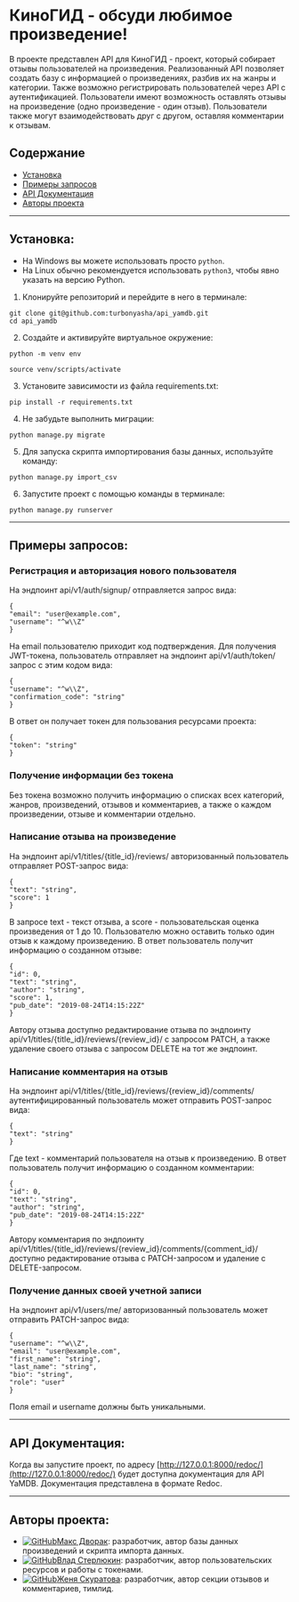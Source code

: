 # КиноГИД - обсуди любимое произведение!

В проекте представлен API для КиноГИД - проект, который собирает отзывы пользователей на произведения.
Реализованный API позволяет создать базу с информацией о произведениях, разбив их на жанры и категории. 
Также возможно регистрировать пользователей через API с аутентификацией.
Пользователи имеют возможность оставлять отзывы на произведение (одно произведение - один отзыв).
Пользователи также могут взаимодействовать друг с другом, оставляя комментарии к отзывам.

## Содержание
- [Установка](#установка)
- [Примеры запросов](#примеры-запросов)
- [API Документация](#api-документация)
- [Авторы проекта](#авторы-проекта)

---

## Установка:

- На Windows вы можете использовать просто `python`.
- На Linux обычно рекомендуется использовать `python3`, чтобы явно указать на версию Python.


1. Клонируйте репозиторий и перейдите в него в терминале:
```
git clone git@github.com:turbonyasha/api_yamdb.git
cd api_yamdb
```
2. Cоздайте и активируйте виртуальное окружение:
```
python -m venv env
```
```
source venv/scripts/activate
```
3. Установите зависимости из файла requirements.txt:
```
pip install -r requirements.txt
```
4. Не забудьте выполнить миграции:
```
python manage.py migrate
```
5. Для запуска скрипта импортирования базы данных, используйте команду:
```
python manage.py import_csv
```
6. Запустите проект с помощью команды в терминале:
```
python manage.py runserver
```

---

## Примеры запросов:

### Регистрация и авторизация нового пользователя
На эндпоинт api/v1/auth/signup/ отправляется запрос вида:
```
{
"email": "user@example.com",
"username": "^w\\Z"
}
```
На email пользователю приходит код подтверждения.
Для получения JWT-токена, пользователь отправляет на эндпоинт api/v1/auth/token/ запрос с этим кодом вида:
```
{
"username": "^w\\Z",
"confirmation_code": "string"
}
```
В ответ он получает токен для пользования ресурсами проекта:
```
{
"token": "string"
}
```

### Получение информации без токена

Без токена возможно получить информацию о списках всех категорий, жанров, произведений, отзывов и комментариев, а также о каждом произведении, отзыве и комментарии отдельно.

### Написание отзыва на произведение

На эндпоинт api/v1/titles/{title_id}/reviews/ авторизованный пользователь отправляет POST-запрос вида:
```
{
"text": "string",
"score": 1
}
```
В запросе text - текст отзыва, а score - пользовательская оценка произведения от 1 до 10.
Пользователю можно оставить только один отзыв к каждому произведению.
В ответ пользователь получит информацию о созданном отзыве:
```
{
"id": 0,
"text": "string",
"author": "string",
"score": 1,
"pub_date": "2019-08-24T14:15:22Z"
}
```
Автору отзыва доступно редактирование отзыва по эндпоинту api/v1/titles/{title_id}/reviews/{review_id}/ с запросом PATCH, а также удаление своего отзыва с запросом DELETE на тот же эндпоинт.

### Написание комментария на отзыв

На эндпоинт api/v1/titles/{title_id}/reviews/{review_id}/comments/ аутентифицированный пользователь может отправить POST-запрос вида:
```
{
"text": "string"
}
```
Где text - комментарий пользователя на отзыв к произведению.
В ответ пользователь получит информацию о созданном комментарии:
```
{
"id": 0,
"text": "string",
"author": "string",
"pub_date": "2019-08-24T14:15:22Z"
}
```
Автору комментария по эндпоинту api/v1/titles/{title_id}/reviews/{review_id}/comments/{comment_id}/ доступно редактирование отзыва с PATCH-запросом и удаление с DELETE-запросом.

### Получение данных своей учетной записи

На эндпоинт api/v1/users/me/ авторизованный пользователь может отправить PATCH-запрос вида:
```
{
"username": "^w\\Z",
"email": "user@example.com",
"first_name": "string",
"last_name": "string",
"bio": "string",
"role": "user"
}
```
Поля email и username должны быть уникальными.

---

## API Документация:

Когда вы запустите проект, по адресу  [http://127.0.0.1:8000/redoc/](http://127.0.0.1:8000/redoc/) будет доступна документация для API YaMDB. 
Документация представлена в формате Redoc.

---

## Авторы проекта:

- [![GitHub](https://img.icons8.com/color/48/000000/github.png)Макс Дворак](https://github.com/max-dvorak): разработчик, автор базы данных произведений и скрипта импорта данных.
- [![GitHub](https://img.icons8.com/color/48/000000/github.png)Влад Стерлюкин](https://github.com/zerin2): разработчик, автор пользовательских ресурсов и работы с токенами.
- [![GitHub](https://img.icons8.com/color/48/000000/github.png)Женя Скуратова](https://github.com/turbonyasha): разработчик, автор секции отзывов и комментариев, тимлид.
